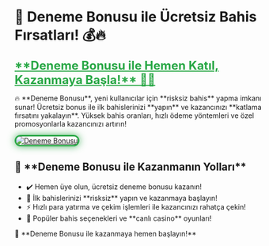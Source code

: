 <h1>🎯 Deneme Bonusu ile Ücretsiz Bahis Fırsatları! 💰🔥</h1>

<a href="https://cutt.ly/8rykitGs" title="Deneme Bonusu Kazan" style="color: #28a745; font-size: 24px; font-weight: bold;">
    **Deneme Bonusu ile Hemen Katıl, Kazanmaya Başla!** 🎯💎
</a>

<p>🔥 **Deneme Bonusu**, yeni kullanıcılar için **risksiz bahis** yapma imkanı sunar! Ücretsiz bonus ile ilk bahislerinizi **yapın** ve kazancınızı **katlama fırsatını yakalayın**. Yüksek bahis oranları, hızlı ödeme yöntemleri ve özel promosyonlarla kazancınızı artırın!</p>

<a href="https://cutt.ly/8rykitGs" title="Deneme Bonusu Kazan">
    <img src="https://i.ibb.co/xSQ1Ktxq/photo-2025-03-07-16-48-21.jpg" alt="Deneme Bonusu" 
         style="max-width: 100%; border: 3px solid #28a745; border-radius: 15px; box-shadow: 0px 0px 15px rgba(40, 167, 69, 0.8);">
</a>

<h2>🚀 **Deneme Bonusu ile Kazanmanın Yolları**</h2>
<ul>
    <li>✔️ Hemen üye olun, ücretsiz deneme bonusu kazanın!</li>
    <li>🎁 İlk bahislerinizi **risksiz** yapın ve kazanmaya başlayın!</li>
    <li>⚡️ Hızlı para yatırma ve çekim işlemleri ile kazancınızı rahatça çekin!</li>
    <li>🎲 Popüler bahis seçenekleri ve **canlı casino** oyunları!</li>
</ul>

<p>💎 **Deneme Bonusu ile kazanmaya hemen başlayın!**</p>
